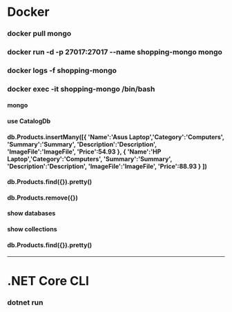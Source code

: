 # Docker
### docker pull mongo
### docker run -d -p 27017:27017 --name shopping-mongo mongo
### docker logs -f shopping-mongo
### docker exec -it shopping-mongo /bin/bash  <interactive terminal>
#### mongo
#### use CatalogDb
#### db.Products.insertMany([{ 'Name':'Asus Laptop','Category':'Computers', 'Summary':'Summary', 'Description':'Description', 'ImageFile':'ImageFile', 'Price':54.93 }, { 'Name':'HP Laptop','Category':'Computers', 'Summary':'Summary', 'Description':'Description', 'ImageFile':'ImageFile', 'Price':88.93 } ])
#### db.Products.find({}).pretty()
#### db.Products.remove({})

#### show databases
#### show collections
#### db.Products.find({}).pretty()
-----------
# .NET Core CLI
### dotnet run
